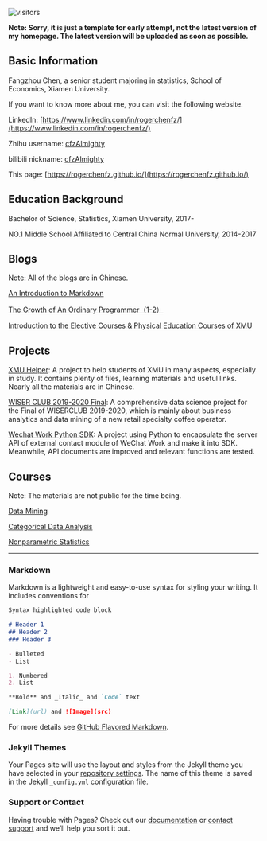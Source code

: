 ![visitors](https://visitor-badge.glitch.me/badge?page_id=rogerchenfz/rogerchenfz.github.io)

**Note: Sorry, it is just a template for early attempt, not the latest version of my homepage. The latest version will be uploaded as soon as possible.**

## Basic Information

Fangzhou Chen, a senior student majoring in statistics, School of Economics, Xiamen University.

If you want to know more about me, you can visit the following website.

LinkedIn: [https://www.linkedin.com/in/rogerchenfz/](https://www.linkedin.com/in/rogerchenfz/)

Zhihu username: [cfzAlmighty](https://www.zhihu.com/people/cfzalmighty)

bilibili nickname: [cfzAlmighty](https://space.bilibili.com/245965195)

This page: [https://rogerchenfz.github.io/](https://rogerchenfz.github.io/)

## Education Background

Bachelor of Science, Statistics, Xiamen University, 2017-

NO.1 Middle School Affiliated to Central China Normal University, 2014-2017

## Blogs

Note: All of the blogs are in Chinese.

[An Introduction to Markdown](https://zhuanlan.zhihu.com/p/261016461)

[The Growth of An Ordinary Programmer（1-2）](https://zhuanlan.zhihu.com/p/268331645)

[Introduction to the Elective Courses & Physical Education Courses of XMU](https://www.zhihu.com/column/c_1217834639357956096)

## Projects

[XMU Helper](https://github.com/rogerchenfz/XMU-Helper): A project to help students of XMU in many aspects, especially in study. It contains plenty of files, learning materials and useful links. Nearly all the materials are in Chinese.

[WISER CLUB 2019-2020 Final](https://github.com/rogerchenfz/WISER-CLUB): A comprehensive data science project for the Final of WISERCLUB 2019-2020, which is mainly about business analytics and data mining of a new retail specialty coffee operator.

[Wechat Work Python SDK](https://github.com/rogerchenfz/wechatwork-sdk-py): A project using Python to encapsulate the server API of external contact module of WeChat Work and make it into SDK. Meanwhile, API documents are improved and relevant functions are tested. 

## Courses

Note: The materials are not public for the time being.

[Data Mining](https://github.com/rogerchenfz/statistics-courses/tree/master/Data%20Mining)

[Categorical Data Analysis](https://github.com/rogerchenfz/statistics-courses/tree/master/Categorical%20Data%20Analysis)

[Nonparametric Statistics](https://github.com/rogerchenfz/statistics-courses/tree/master/Nonparametric%20Statistics)

------

### Markdown

Markdown is a lightweight and easy-to-use syntax for styling your writing. It includes conventions for


```markdown
Syntax highlighted code block

# Header 1
## Header 2
### Header 3

- Bulleted
- List

1. Numbered
2. List

**Bold** and _Italic_ and `Code` text

[Link](url) and ![Image](src)
```

For more details see [GitHub Flavored Markdown](https://guides.github.com/features/mastering-markdown/).

### Jekyll Themes

Your Pages site will use the layout and styles from the Jekyll theme you have selected in your [repository settings](https://github.com/rogerchenfz/rogerchenfz.github.io/settings). The name of this theme is saved in the Jekyll `_config.yml` configuration file.

### Support or Contact

Having trouble with Pages? Check out our [documentation](https://docs.github.com/categories/github-pages-basics/) or [contact support](https://github.com/contact) and we’ll help you sort it out.
